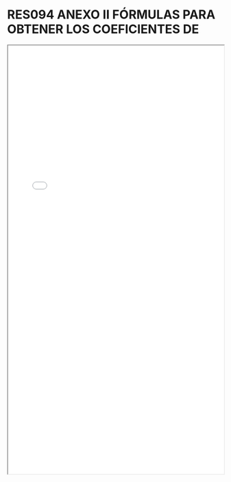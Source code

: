 # RES094 ANEXO II FÓRMULAS PARA OBTENER LOS COEFICIENTES DE

<iframe src="../RES094 ANEXO II FÓRMULAS PARA OBTENER LOS COEFICIENTES DE.pdf" width="100%" height="1000px"></iframe>
